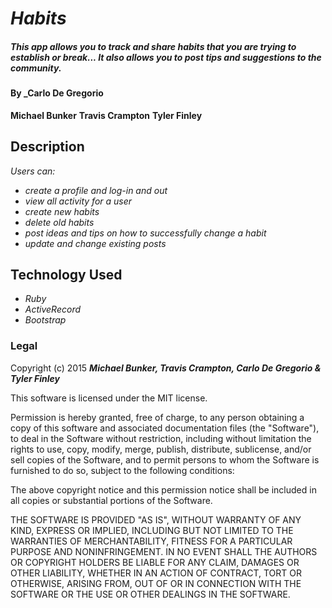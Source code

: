 # _Habits_

##### This app allows you to track and share habits that you are trying to establish or break... It also allows you to post tips and suggestions to the community.

#### By _**Carlo De Gregorio**
**Michael Bunker**
**Travis Crampton**
**Tyler Finley**

## Description

_Users can:_

* _create a profile and log-in and out_
* _view all activity for a user_
* _create new habits_
* _delete old habits_
* _post ideas and tips on how to successfully change a habit_
* _update and change existing posts_




## Technology Used
* _Ruby_
* _ActiveRecord_
* _Bootstrap_


### Legal

Copyright (c) 2015 **_Michael Bunker, Travis Crampton, Carlo De Gregorio & Tyler Finley_**

This software is licensed under the MIT license.

Permission is hereby granted, free of charge, to any person obtaining a copy
of this software and associated documentation files (the "Software"), to deal
in the Software without restriction, including without limitation the rights
to use, copy, modify, merge, publish, distribute, sublicense, and/or sell
copies of the Software, and to permit persons to whom the Software is
furnished to do so, subject to the following conditions:

The above copyright notice and this permission notice shall be included in
all copies or substantial portions of the Software.

THE SOFTWARE IS PROVIDED "AS IS", WITHOUT WARRANTY OF ANY KIND, EXPRESS OR
IMPLIED, INCLUDING BUT NOT LIMITED TO THE WARRANTIES OF MERCHANTABILITY,
FITNESS FOR A PARTICULAR PURPOSE AND NONINFRINGEMENT. IN NO EVENT SHALL THE
AUTHORS OR COPYRIGHT HOLDERS BE LIABLE FOR ANY CLAIM, DAMAGES OR OTHER
LIABILITY, WHETHER IN AN ACTION OF CONTRACT, TORT OR OTHERWISE, ARISING FROM,
OUT OF OR IN CONNECTION WITH THE SOFTWARE OR THE USE OR OTHER DEALINGS IN
THE SOFTWARE.
